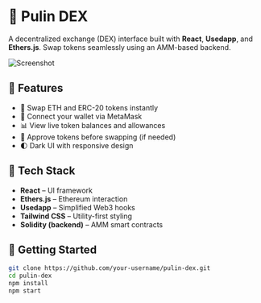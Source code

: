 # 🦴 Pulin DEX

A decentralized exchange (DEX) interface built with **React**, **Usedapp**, and **Ethers.js**. Swap tokens seamlessly using an AMM-based backend.

![Screenshot](./images/1.png)

## 🚀 Features

- 🔄 Swap ETH and ERC-20 tokens instantly
- 💼 Connect your wallet via MetaMask
- 📊 View live token balances and allowances
- 🔐 Approve tokens before swapping (if needed)
- 🌓 Dark UI with responsive design

## 🧰 Tech Stack

- **React** – UI framework
- **Ethers.js** – Ethereum interaction
- **Usedapp** – Simplified Web3 hooks
- **Tailwind CSS** – Utility-first styling
- **Solidity (backend)** – AMM smart contracts

## 🔧 Getting Started

```bash
git clone https://github.com/your-username/pulin-dex.git
cd pulin-dex
npm install
npm start

